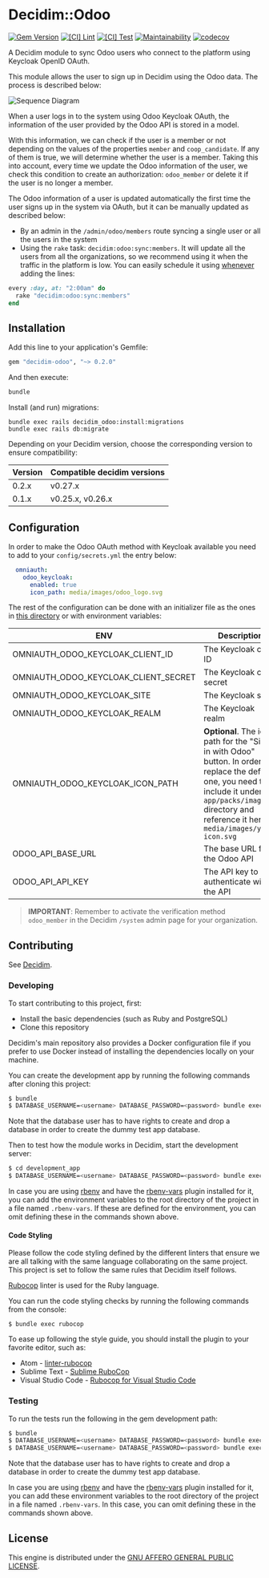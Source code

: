 # Decidim::Odoo

[![Gem Version](https://img.shields.io/gem/v/decidim-odoo.svg)](https://badge.fury.io/rb/decidim-odoo)
[![[CI] Lint](https://github.com/Platoniq/decidim-module-odoo/actions/workflows/lint.yml/badge.svg)](https://github.com/Platoniq/decidim-module-odoo/actions/workflows/lint.yml)
[![[CI] Test](https://github.com/Platoniq/decidim-module-odoo/actions/workflows/test.yml/badge.svg)](https://github.com/Platoniq/decidim-module-odoo/actions/workflows/test.yml)
[![Maintainability](https://api.codeclimate.com/v1/badges/2dada53525dd5a944089/maintainability)](https://codeclimate.com/github/Platoniq/decidim-module-odoo/maintainability)
[![codecov](https://codecov.io/gh/Platoniq/decidim-module-odoo/branch/main/graph/badge.svg)](https://codecov.io/gh/Platoniq/decidim-module-odoo)

A Decidim module to sync Odoo users who connect to the platform using Keycloak OpenID OAuth.

This module allows the user to sign up in Decidim using the Odoo data. The process is described below:

![Sequence Diagram](examples/sequence-diagram.png)

When a user logs in to the system using Odoo Keycloak OAuth, the information of the user provided
by the Odoo API is stored in a model.

With this information, we can check if the user is a member or not depending on the values of the
properties `member` and `coop_candidate`. If any of them is true, we will determine whether the user
is a member. Taking this into account, every time we update the Odoo information of the user, we
check this condition to create an authorization: `odoo_member` or delete it if the user is
no longer a member.

The Odoo information of a user is updated automatically the first time the user signs up in the
system via OAuth, but it can be manually updated as described below:

- By an admin in the `/admin/odoo/members` route syncing a single user or all the users in the 
system
- Using the `rake` task: `decidim:odoo:sync:members`. It will update all the users from all the
organizations, so we recommend using it when the traffic in the platform is low. You can easily
schedule it using [whenever](https://github.com/javan/whenever) adding the lines:

```ruby
every :day, at: "2:00am" do
  rake "decidim:odoo:sync:members"
end
```

## Installation

Add this line to your application's Gemfile:

```ruby
gem "decidim-odoo", "~> 0.2.0"
```

And then execute:

```bash
bundle
```

Install (and run) migrations:

```
bundle exec rails decidim_odoo:install:migrations
bundle exec rails db:migrate
```

Depending on your Decidim version, choose the corresponding version to ensure compatibility:

| Version | Compatible decidim versions |
|---------|-----------------------------|
| 0.2.x   | v0.27.x                     |
| 0.1.x   | v0.25.x, v0.26.x            |

## Configuration

In order to make the Odoo OAuth method with Keycloak available you need to add to your
`config/secrets.yml` the entry below:

```yaml
  omniauth:
    odoo_keycloak:
      enabled: true
      icon_path: media/images/odoo_logo.svg
```

The rest of the configuration can be done with an initializer file as the ones in
[this directory](lib/generators/decidim/odoo/templates) or with environment variables:

| ENV                                  | Description                                                                                                                                                                                                          | Example                      |
|--------------------------------------|----------------------------------------------------------------------------------------------------------------------------------------------------------------------------------------------------------------------|------------------------------|
| OMNIAUTH_ODOO_KEYCLOAK_CLIENT_ID     | The Keycloak client ID                                                                                                                                                                                               | `your-client-id`             |
| OMNIAUTH_ODOO_KEYCLOAK_CLIENT_SECRET | The Keycloak client secret                                                                                                                                                                                           | `your-client-secret`         |
| OMNIAUTH_ODOO_KEYCLOAK_SITE          | The Keycloak site                                                                                                                                                                                                    | `https://example.org/oauth`  |
| OMNIAUTH_ODOO_KEYCLOAK_REALM         | The Keycloak realm                                                                                                                                                                                                   | `example-realm`              |
| OMNIAUTH_ODOO_KEYCLOAK_ICON_PATH     | **Optional**. The icon path for the "Sign in with Odoo" button. In order to replace the default one, you need to include it under `app/packs/images` directory and reference it here as `media/images/your-icon.svg` | `media/images/odoo_logo.svg` |
| ODOO_API_BASE_URL                    | The base URL for the Odoo API                                                                                                                                                                                        | `https://example.org/api`    |
| ODOO_API_API_KEY                     | The API key to authenticate with the API                                                                                                                                                                             | `your-api-key`               |

> **IMPORTANT**: Remember to activate the verification method `odoo_member` in the
> Decidim `/system` admin page for your organization.

## Contributing

See [Decidim](https://github.com/decidim/decidim).

### Developing

To start contributing to this project, first:

- Install the basic dependencies (such as Ruby and PostgreSQL)
- Clone this repository

Decidim's main repository also provides a Docker configuration file if you
prefer to use Docker instead of installing the dependencies locally on your
machine.

You can create the development app by running the following commands after
cloning this project:

```bash
$ bundle
$ DATABASE_USERNAME=<username> DATABASE_PASSWORD=<password> bundle exec rake development_app
```

Note that the database user has to have rights to create and drop a database in
order to create the dummy test app database.

Then to test how the module works in Decidim, start the development server:

```bash
$ cd development_app
$ DATABASE_USERNAME=<username> DATABASE_PASSWORD=<password> bundle exec rails s
```

In case you are using [rbenv](https://github.com/rbenv/rbenv) and have the
[rbenv-vars](https://github.com/rbenv/rbenv-vars) plugin installed for it, you
can add the environment variables to the root directory of the project in a file
named `.rbenv-vars`. If these are defined for the environment, you can omit
defining these in the commands shown above.

#### Code Styling

Please follow the code styling defined by the different linters that ensure we
are all talking with the same language collaborating on the same project. This
project is set to follow the same rules that Decidim itself follows.

[Rubocop](https://rubocop.readthedocs.io/) linter is used for the Ruby language.

You can run the code styling checks by running the following commands from the
console:

```
$ bundle exec rubocop
```

To ease up following the style guide, you should install the plugin to your
favorite editor, such as:

- Atom - [linter-rubocop](https://atom.io/packages/linter-rubocop)
- Sublime Text - [Sublime RuboCop](https://github.com/pderichs/sublime_rubocop)
- Visual Studio Code - [Rubocop for Visual Studio Code](https://github.com/misogi/vscode-ruby-rubocop)

### Testing

To run the tests run the following in the gem development path:

```bash
$ bundle
$ DATABASE_USERNAME=<username> DATABASE_PASSWORD=<password> bundle exec rake test_app
$ DATABASE_USERNAME=<username> DATABASE_PASSWORD=<password> bundle exec rspec
```

Note that the database user has to have rights to create and drop a database in
order to create the dummy test app database.

In case you are using [rbenv](https://github.com/rbenv/rbenv) and have the
[rbenv-vars](https://github.com/rbenv/rbenv-vars) plugin installed for it, you
can add these environment variables to the root directory of the project in a
file named `.rbenv-vars`. In this case, you can omit defining these in the
commands shown above.

## License

This engine is distributed under the [GNU AFFERO GENERAL PUBLIC LICENSE](LICENSE-AGPLv3.txt).
